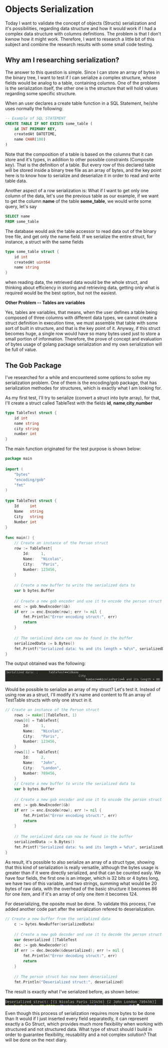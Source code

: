 # Objects Serialization

Today I want to validate the concept of objects (Structs) serialization and it's possibilities, regarding data structure and how it would work if I had a complex data structure with columns definitions. The problem is that I don't kwnow how it might work. Therefore, I want to research a little bit of this subject and combine the research results with some small code testing.

## Why am I researching serialization?

The answer to this question is simple. Since I can store an array of bytes in the binary tree, I want to test if I can serialize a complex structure, whose fields would be analog to a table, containing columns. One of the problems is the serialization itself, the other one is the structure that will hold values regarding some specific structure.

When an user declares a create table function in a SQL Statement, he/she uses normally the following:

```SQL
-- Example of SQL STATEMENT
CREATE TABLE IF NOT EXISTS some_table (
    id INT PRIMARY KEY,
    createdAt DATETIME,
    name CHAR(100)
)
```

Note that the composition of a table is based on the columns that it can store and it's types, in addition to other possible constraints (Composite key). That is the definition of a table. But every row of this declared table will be stored inside a binary tree file as an array of bytes, and the key point here is to know how to serialize and deserialize it in order to read and write table data.

Another aspect of a row serialization is: What if I want to get only one column of the data, let's use the previous table as our example, if we want to get the column **name** of the table **some_table**, we would write some query, let's say 

```SQL
SELECT name
FROM some_table
``` 

The database would ask the table accessor to read data out of the binary tree file, and get only the name field. If we serialize the entire struct, for instance, a struct with the same fields

```go
type some_table struct {
    id int
    createdAt uint64
    name string
}
```

when reading data, the retrieved data would be the whole struct, and thinking about efficiency in storing and retrieving data, getting only what is required would be the best option, but not the easiest.

**Other Problem -- Tables are variables**

Yes, tables are variables, that means, when the user defines a table being composed of three columns with different data types, we cannot create a struct definition in execution time, we must assemble that table with some sort of built in structure, and that is the key point of it. Anyway, if this struct becomes huge, a single row would have so many bytes used just to store a small portion of information. Therefore, the prove of concept and evaluation of bytes usage of golang package serialization and my own serialization will be full of value.

## The Gob Package

I've researched for a while and encountered some options to solve my serialization problem. One of them is the encoding/gob package, that has serialization methodes for structures, which is exactly what I am looking for.

As my first test, I'll try to serialize (convert a struct into byte array), for that, I'll create a struct called TableTest with the fields **id**, **name**,**city**,**number**

```go
type TableTest struct {
    id int
    name string
    city string
    number int
}
```

The main function originated for the test purpose is shown below:

```go
package main

import (
	"bytes"
	"encoding/gob"
	"fmt"
)

type TableTest struct {
	Id     int
	Name   string
	City   string
	Number int
}

func main() {
	// Create an instance of the Person struct
	row := TableTest{
		Id:     1,
		Name:   "Nicolas",
		City:   "Paris",
		Number: 123456,
	}

	// Create a new buffer to write the serialized data to
	var b bytes.Buffer

	// Create a new gob encoder and use it to encode the person struct
	enc := gob.NewEncoder(&b)
	if err := enc.Encode(row); err != nil {
		fmt.Println("Error encoding struct:", err)
		return
	}

	// The serialized data can now be found in the buffer
	serializedData := b.Bytes()
	fmt.Printf("Serialized data: %s and its length = %d\n", serializedData, len(b.Bytes()))
}

```

The output obtained was the following:

![alt text](../../assets/serialize_1.png)

Would be possible to serialize an array of my struct? Let's test it. Instead of using row as a struct, I'll modify it's name and content to fit an array of TestTable structs with only one struct in it.

```go
// Create an instance of the Person struct
    rows := make([]TableTest, 1)
	rows[0] = TableTest{
		Id:     1,
		Name:   "Nicolas",
		City:   "Paris",
		Number: 123456,
	}
	rows[1] = TableTest{
		Id:     2,
		Name:   "John",
		City:   "London",
		Number: 789456,
	}
	// Create a new buffer to write the serialized data to
	var b bytes.Buffer

	// Create a new gob encoder and use it to encode the person struct
	enc := gob.NewEncoder(&b)
	if err := enc.Encode(row); err != nil {
		fmt.Println("Error encoding struct:", err)
		return
	}

	// The serialized data can now be found in the buffer
	serializedData := b.Bytes()
	fmt.Printf("Serialized data: %s and its length = %d\n", serializedData, len(b.Bytes()))
}

```

As result, it's possible to also serialize an array of a struct type, showing that this kind of serialization is really versatile, although the bytes usage is greater than if it were directly serialized, and that can be counted easly. We have four fields, the first one is an integer, which is 32 bits or 4 bytes long, we have two of this variable, and two strings, summing what would be 20 bytes of raw data, with the overhead of the basic structure it becomes 86 for one item, and if it's an array of only one item it becomes 124. 

For deserializing, the oposite must be done. To validate this process, I've added another code part after the serialization refered to deserialization.

```go
// Create a new buffer from the serialized data
	c := bytes.NewBuffer(serializedData)

	// Create a new gob decoder and use it to decode the person struct
	var deserialized []TableTest
	dec := gob.NewDecoder(c)
	if err := dec.Decode(&deserialized); err != nil {
		fmt.Println("Error decoding struct:", err)
		return
	}

	// The person struct has now been deserialized
	fmt.Println("Deserialized struct:", deserialized)

```
The result is exactly what I've serialized before, as shown below:

![alt text](../../assets/serialized_2.png)

Even though this process of serialization requires more bytes to be done than It would if I just inserted every field separatedly, it can represent exactly a Go Struct, which provides much more flexibility when working with structured and not structured data. What type of struct should I build in order to guarantee flexibility, reusability and a not complex solution? That will be done on the next diary.